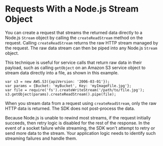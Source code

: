 # Requests With a Node\.js Stream Object<a name="requests-using-stream-objects"></a>

You can create a request that streams the returned data directly to a Node\.js `Stream` object by calling the `createReadStream` method on the request\. Calling `createReadStream` returns the raw HTTP stream managed by the request\. The raw data stream can then be piped into any Node\.js `Stream` object\.

This technique is useful for service calls that return raw data in their payload, such as calling `getObject` on an Amazon S3 service object to stream data directly into a file, as shown in this example\.

```
var s3 = new AWS.S3({apiVersion: '2006-03-01'});
var params = {Bucket: 'myBucket', Key: 'myImageFile.jpg'};
var file = require('fs').createWriteStream('/path/to/file.jpg');
s3.getObject(params).createReadStream().pipe(file);
```

When you stream data from a request using `createReadStream`, only the raw HTTP data is returned\. The SDK does not post\-process the data\.

Because Node\.js is unable to rewind most streams, if the request initially succeeds, then retry logic is disabled for the rest of the response\. In the event of a socket failure while streaming, the SDK won't attempt to retry or send more data to the stream\. Your application logic needs to identify such streaming failures and handle them\.